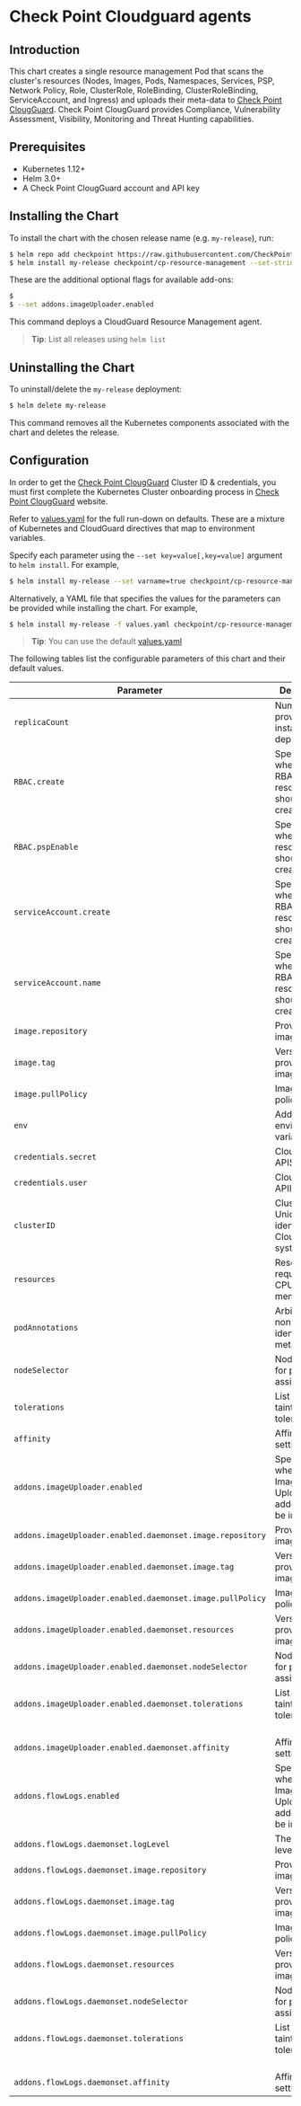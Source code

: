 #  Check Point Cloudguard agents

## Introduction

This chart creates a single resource management Pod that scans the cluster's resources (Nodes, Images, Pods, Namespaces, Services, PSP, Network Policy, Role, ClusterRole, RoleBinding, ClusterRoleBinding, ServiceAccount, and Ingress) and uploads their meta-data to [Check Point ClougGuard](https://secure.dome9.com/).
Check Point ClougGuard provides Compliance, Vulnerability Assessment, Visibility, Monitoring and Threat Hunting capabilities.

## Prerequisites

- Kubernetes 1.12+
- Helm 3.0+
- A Check Point ClougGuard account and API key

## Installing the Chart

To install the chart with the chosen release name (e.g. `my-release`), run:

```bash
$ helm repo add checkpoint https://raw.githubusercontent.com/CheckPointSW/charts/master/repository/
$ helm install my-release checkpoint/cp-resource-management --set-string credentials.user=[CloudGuard API Key] --set-string credentials.secret=[CloudGuard API Secret] --set-string clusterID=[Cluster ID] --namespace=[Namespace] --create-namespace
```

These are the additional optional flags for available add-ons:

```bash
$ 
$ --set addons.imageUploader.enabled 
```

This command deploys a CloudGuard Resource Management agent.

> **Tip**: List all releases using `helm list`

## Uninstalling the Chart

To uninstall/delete the `my-release` deployment:

```bash
$ helm delete my-release
```

This command removes all the Kubernetes components associated with the chart and deletes the release.

## Configuration

In order to get the [Check Point ClougGuard](https://secure.dome9.com/) Cluster ID & credentials, you must first complete the Kubernetes Cluster onboarding process in [Check Point ClougGuard](https://secure.dome9.com/) website.

Refer to [values.yaml](values.yaml) for the full run-down on defaults. These are a mixture of Kubernetes and CloudGuard directives that map to environment variables.

Specify each parameter using the `--set key=value[,key=value]` argument to `helm install`. For example,

```bash
$ helm install my-release --set varname=true checkpoint/cp-resource-management
```

Alternatively, a YAML file that specifies the values for the parameters can be provided while installing the chart. For example,

```bash
$ helm install my-release -f values.yaml checkpoint/cp-resource-management
```

> **Tip**: You can use the default [values.yaml](values.yaml)

The following tables list the configurable parameters of this chart and their default values.

| Parameter                                                  | Description                                                     | Default                                          |
| ---------------------------------------------------------- | --------------------------------------------------------------- | ------------------------------------------------ |
| `replicaCount`                                             | Number of provisioner instances to deployed                     | `1`                                              |
| `RBAC.create`                                              | Specifies whether RBAC resources should be created              | `true`                                           |
| `RBAC.pspEnable`                                           | Specifies whether PSP resources should be created               | `false`                                          |
| `serviceAccount.create`                                    | Specifies whether RBAC resources should be created              | `true`                                           |
| `serviceAccount.name`                                      | Specifies whether RBAC resources should be created              | ``                                               |
| `image.repository`                                         | Provisioner image                                               | `quay.io/checkpoint/cp-resource-management`      |
| `image.tag`                                                | Version of provisioner image                                    | `{TAG_NAME}`                                     |
| `image.pullPolicy`                                         | Image pull policy                                               | `IfNotPresent`                                   |
| `env`                                                      | Additional environmental variables                              | `{}`                                             |
| `credentials.secret`                                       | CloudGuard APISecret                                            | `CHANGEME`                                       |
| `credentials.user`                                         | CloudGuard APIID                                                | `CHANGEME`                                       |
| `clusterID`                                                | Cluster Unique identifier in CloudGuard system                  | `CHANGEME`                                       |
| `resources`                                                | Resources required (e.g. CPU, memory)                           | `{}`                                             |
| `podAnnotations`                                           | Arbitrary non-identifying metadata                              | `{}`                                             |
| `nodeSelector`                                             | Node labels for pod assignment                                  | `{}`                                             |
| `tolerations`                                              | List of node taints to tolerate                                 | `[]`                                             |
| `affinity`                                                 | Affinity settings                                               | `{}`                                             |
| `addons.imageUploader.enabled`                             | Specifies whether the Image Uploader addon should be installed  | `false`                                          |
| `addons.imageUploader.enabled.daemonset.image.repository`  | Provisioner image                                               | `quay.io/checkpoint/images-uploader`             |
| `addons.imageUploader.enabled.daemonset.image.tag`         | Version of provisioner image                                    | `{TAG_NAME}`                                     |
| `addons.imageUploader.enabled.daemonset.image.pullPolicy`  | Image pull policy                                               | `IfNotPresent`                                   |
| `addons.imageUploader.enabled.daemonset.resources`         | Version of provisioner image                                    | `{}`                                             |
| `addons.imageUploader.enabled.daemonset.nodeSelector`      | Node labels for pod assignment                                  | `{}`                                             |
| `addons.imageUploader.enabled.daemonset.tolerations`       | List of node taints to tolerate                                 | `key: node-role.kubernetes.io/master`            |
|                                                            |                                                                 | `effect: NoSchedule`                             |
| `addons.imageUploader.enabled.daemonset.affinity`          | Affinity setting                                                | `{}`                                             |
| `addons.flowLogs.enabled`                                  | Specifies whether the Image Uploader addon should be installed  | `false`                                          |
| `addons.flowLogs.daemonset.logLevel`                       | The logging level                                               | `info`                                           |
| `addons.flowLogs.daemonset.image.repository`               | Provisioner image                                               | `quay.io/checkpoint/images-uploader`             |
| `addons.flowLogs.daemonset.image.tag`                      | Version of provisioner image                                    | `{TAG_NAME}`                                     |
| `addons.flowLogs.daemonset.image.pullPolicy`               | Image pull policy                                               | `IfNotPresent`                                   |
| `addons.flowLogs.daemonset.resources`                      | Version of provisioner image                                    | `{}`                                             |
| `addons.flowLogs.daemonset.nodeSelector`                   | Node labels for pod assignment                                  | `{}`                                             |
| `addons.flowLogs.daemonset.tolerations`                    | List of node taints to tolerate                                 | `key: node-role.kubernetes.io/master`            |
|                                                            |                                                                 | `effect: NoSchedule`                             |
| `addons.flowLogs.daemonset.affinity`                       | Affinity setting                                                | `{}`                                             |
